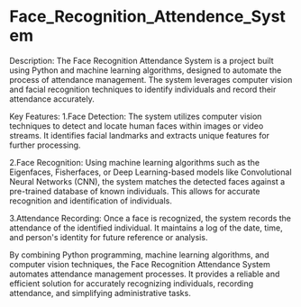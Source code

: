 # Face_Recognition_Attendence_System
Description: The Face Recognition Attendance System is a project built using Python and machine learning algorithms, designed to automate the process of attendance management. The system leverages computer vision and facial recognition techniques to identify individuals and record their attendance accurately.

Key Features:
1.Face Detection: The system utilizes computer vision techniques to detect and locate human faces within images or video streams. It identifies facial landmarks and extracts unique features for further processing.

2.Face Recognition: Using machine learning algorithms such as the Eigenfaces, Fisherfaces, or Deep Learning-based models like Convolutional Neural Networks (CNN), the system matches the detected faces against a pre-trained database of known individuals. This allows for accurate recognition and identification of individuals.

3.Attendance Recording: Once a face is recognized, the system records the attendance of the identified individual. It maintains a log of the date, time, and person's identity for future reference or analysis.

By combining Python programming, machine learning algorithms, and computer vision techniques, the Face Recognition Attendance System automates attendance management processes. It provides a reliable and efficient solution for accurately recognizing individuals, recording attendance, and simplifying administrative tasks.
